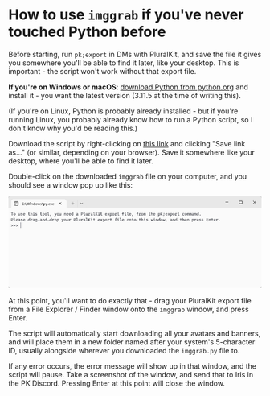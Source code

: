 # How to use `imggrab` if you've never touched Python before

Before starting, run `pk;export` in DMs with PluralKit, and save the file it
gives you somewhere you'll be able to find it later, like your desktop.
This is important - the script won't work without that export file.

**If you're on Windows or macOS**: [download Python from python.org][pydownload]
and install it - you want the latest version (3.11.5 at the time of writing this).

(If you're on Linux, Python is probably already installed - but if you're running
Linux, you probably already know how to run a Python script, so I don't know why
you'd be reading this.)

Download the script by right-clicking on [this link][imggrab-raw] and clicking
"Save link as..." (or similar, depending on your browser). Save it somewhere 
like your desktop, where you'll be able to find it later.

Double-click on the downloaded `imggrab` file on your computer, and you should
see a window pop up like this:

![imggrab window prompting for file](./assets/imggrab-start.png)

At this point, you'll want to do exactly that - drag your PluralKit export file
from a File Explorer / Finder window onto the `imggrab` window, and press Enter.

The script will automatically start downloading all your avatars and banners,
and will place them in a new folder named after your system's 5-character ID,
usually alongside wherever you downloaded the `imggrab.py` file to.

If any error occurs, the error message will show up in that window, and the script
will pause. Take a screenshot of the window, and send that to Iris in the PK Discord.
Pressing Enter at this point will close the window.

[pydownload]: https://python.org/downloads/
[imggrab-raw]: https://raw.githubusercontent.com/u1f408/pkmisc/main/imggrab.py
